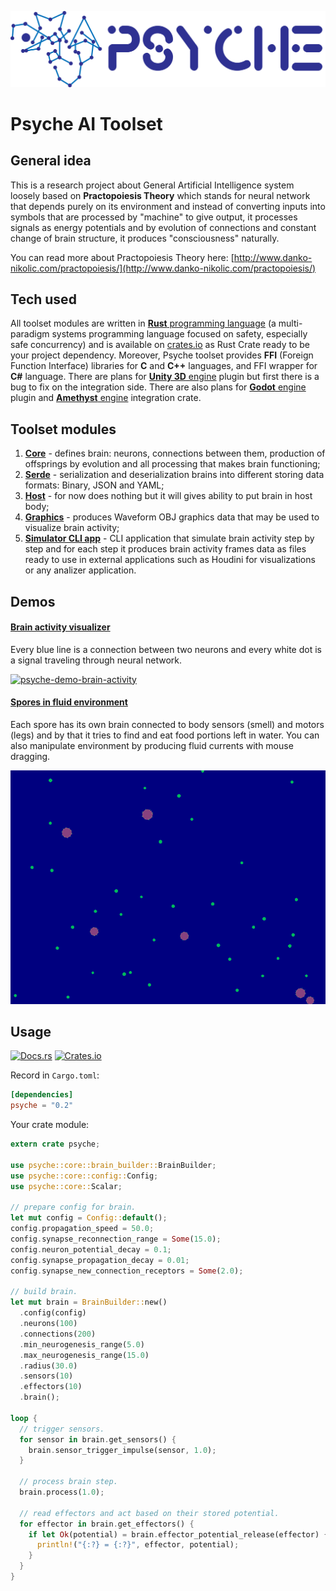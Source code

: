 ![Logo](media/psyche-logo-2-light.png)
# Psyche AI Toolset

## General idea
This is a research project about General Artificial Intelligence system loosely
based on **Practopoiesis Theory** which stands for neural network that depends
purely on its environment and instead of converting inputs into symbols that are
processed by "machine" to give output, it processes signals as energy potentials
and by evolution of connections and constant change of brain structure, it
produces "consciousness" naturally.

You can read more about Practopoiesis Theory here:
[http://www.danko-nikolic.com/practopoiesis/](http://www.danko-nikolic.com/practopoiesis/)

## Tech used
All toolset modules are written in [**Rust** programming language](https://www.rust-lang.org/)
(a multi-paradigm systems programming language focused on safety, especially
safe concurrency) and is available on [crates.io](https://crates.io/crates/psyche)
as Rust Crate ready to be your project dependency. Moreover, Psyche toolset
provides **FFI** (Foreign Function Interface) libraries for **C** and **C++**
languages, and FFI wrapper for **C#** language. There are plans for
[**Unity 3D** engine](https://unity.com/) plugin but first there is a bug to fix
on the integration side. There are also plans for [**Godot** engine](https://godotengine.org/)
plugin and [**Amethyst** engine](https://www.amethyst.rs/) integration
crate.

## Toolset modules
1. [**Core**](psyche-core) - defines brain: neurons, connections between them,
production of offsprings by evolution and all processing that makes brain
functioning;
1. [**Serde**](psyche-serde) - serialization and deserialization brains into
different storing data formats: Binary, JSON and YAML;
1. [**Host**](psyche-host) - for now does nothing but it will gives ability to
put brain in host body;
1. [**Graphics**](psyche-graphics) - produces Waveform OBJ graphics data that
may be used to visualize brain activity;
1. [**Simulator CLI app**](psyche-simulator-cli) - CLI application that simulate
brain activity step by step and for each step it produces brain activity frames
data as files ready to use in external applications such as Houdini for
visualizations or any analizer application.

## Demos

#### [Brain activity visualizer](demos/src/brain-activity)
Every blue line is a connection between two neurons and every white dot is a
signal traveling through neural network.

[![psyche-demo-brain-activity](media/psyche-demo-brain-activity.gif)](media/psyche-demo-brain-activity.mp4)

#### [Spores in fluid environment](demos/src/spore)
Each spore has its own brain connected to body sensors (smell) and motors (legs)
and by that it tries to find and eat food portions left in water. You can also
manipulate environment by producing fluid currents with mouse dragging.

[![psyche-demo-spore](media/psyche-demo-spore.gif)](../media/psyche-demo-spore.mp4)

## Usage
[![Docs.rs](https://docs.rs/psyche/badge.svg)](https://docs.rs/psyche)
[![Crates.io](https://img.shields.io/crates/v/psyche.svg)](https://crates.io/crates/psyche)

Record in `Cargo.toml`:
```toml
[dependencies]
psyche = "0.2"
```

Your crate module:
```rust
extern crate psyche;

use psyche::core::brain_builder::BrainBuilder;
use psyche::core::config::Config;
use psyche::core::Scalar;

// prepare config for brain.
let mut config = Config::default();
config.propagation_speed = 50.0;
config.synapse_reconnection_range = Some(15.0);
config.neuron_potential_decay = 0.1;
config.synapse_propagation_decay = 0.01;
config.synapse_new_connection_receptors = Some(2.0);

// build brain.
let mut brain = BrainBuilder::new()
  .config(config)
  .neurons(100)
  .connections(200)
  .min_neurogenesis_range(5.0)
  .max_neurogenesis_range(15.0)
  .radius(30.0)
  .sensors(10)
  .effectors(10)
  .brain();

loop {
  // trigger sensors.
  for sensor in brain.get_sensors() {
    brain.sensor_trigger_impulse(sensor, 1.0);
  }

  // process brain step.
  brain.process(1.0);

  // read effectors and act based on their stored potential.
  for effector in brain.get_effectors() {
    if let Ok(potential) = brain.effector_potential_release(effector) {
      println!("{:?} = {:?}", effector, potential);
    }
  }
}
```
